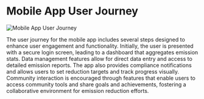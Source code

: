# Mobile App User Journey

![Mobile App User Journey](file-syGKtSllYPoITXNyqDGo2fYM)

The user journey for the mobile app includes several steps designed to enhance user engagement and functionality. Initially, the user is presented with a secure login screen, leading to a dashboard that aggregates emission stats. Data management features allow for direct data entry and access to detailed emission reports. The app also provides compliance notifications and allows users to set reduction targets and track progress visually. Community interaction is encouraged through features that enable users to access community tools and share goals and achievements, fostering a collaborative environment for emission reduction efforts.
